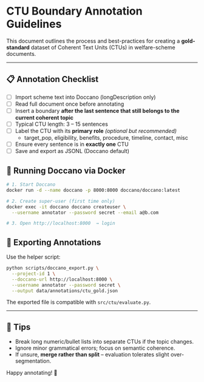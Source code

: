# CTU Boundary Annotation Guidelines

This document outlines the process and best-practices for creating a **gold-standard** dataset of Coherent Text Units (CTUs) in welfare-scheme documents.

---
## 📋 Annotation Checklist

- [ ] Import scheme text into Doccano (longDescription only)
- [ ] Read full document once before annotating
- [ ] Insert a boundary **after the last sentence that still belongs to the current coherent topic**
- [ ] Typical CTU length: 3 – 15 sentences
- [ ] Label the CTU with its **primary role** *(optional but recommended)*
  - target_pop, eligibility, benefits, procedure, timeline, contact, misc
- [ ] Ensure every sentence is in **exactly one** CTU
- [ ] Save and export as JSONL (Doccano default)

## 🔧 Running Doccano via Docker

```bash
# 1. Start Doccano
docker run -d --name doccano -p 8000:8000 doccano/doccano:latest

# 2. Create super-user (first time only)
docker exec -it doccano doccano createuser \
  --username annotator --password secret --email a@b.com

# 3. Open http://localhost:8000  → login
```

## 🚀 Exporting Annotations

Use the helper script:
```bash
python scripts/doccano_export.py \
  --project-id 1 \
  --doccano-url http://localhost:8000 \
  --username annotator --password secret \
  --output data/annotations/ctu_gold.json
```

The exported file is compatible with `src/ctu/evaluate.py`.

---
## 📝 Tips
* Break long numeric/bullet lists into separate CTUs if the topic changes.
* Ignore minor grammatical errors; focus on semantic coherence.
* If unsure, **merge rather than split** – evaluation tolerates slight over-segmentation.

Happy annotating! 🎉 
